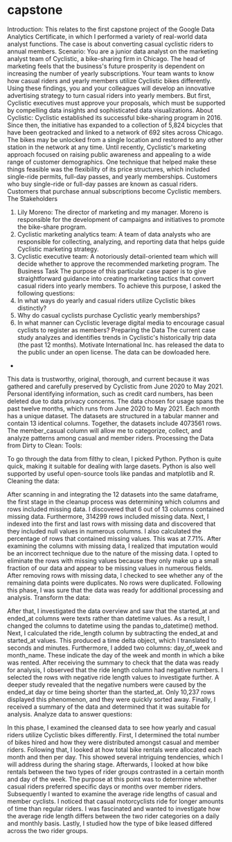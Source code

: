 # capstone
Introduction:
This relates to the first capstone project of the Google Data Analytics Certificate, in which I performed a variety of real-world data analyst functions. The case is about converting casual cyclistic riders to annual members.
Scenario: 
You are a junior data analyst on the marketing analyst team of Cyclistic, a bike-sharing firm in Chicago. The head of marketing feels that the business's future prosperity is dependent on increasing the number of yearly subscriptions. Your team wants to know how casual riders and yearly members utilize Cyclistic bikes differently. Using these findings, you and your colleagues will develop an innovative advertising strategy to turn casual riders into yearly members. But first, Cyclistic executives must approve your proposals, which must be supported by compelling data insights and sophisticated data visualizations.
About Cyclistic:
Cyclistic established its successful bike-sharing program in 2016. Since then, the initiative has expanded to a collection of 5,824 bicycles that have been geotracked and linked to a network of 692 sites across Chicago. The bikes may be unlocked from a single location and restored to any other station in the network at any time. 
Until recently, Cyclistic's marketing approach focused on raising public awareness and appealing to a wide range of customer demographics. One technique that helped make these things feasible was the flexibility of its price structures, which included single-ride permits, full-day passes, and yearly memberships. Customers who buy single-ride or full-day passes are known as casual riders. Customers that purchase annual subscriptions become Cyclistic members.
The Stakeholders
1.	Lily Moreno: The director of marketing and my manager. Moreno is responsible for the development of campaigns and initiatives to promote the bike-share program.
2.	Cyclistic marketing analytics team: A team of data analysts who are responsible for collecting, analyzing, and reporting data that helps guide Cyclistic marketing strategy. 
3.	Cyclistic executive team: A notoriously detail-oriented team which will decide whether to approve the recommended marketing program.
The Business Task
The purpose of this particular case paper is to give straightforward guidance into creating marketing tactics that convert casual riders into yearly members. To achieve this purpose, I asked the following questions:
1.	In what ways do yearly and casual riders utilize Cyclistic bikes distinctly?
2.	Why do casual cyclists purchase Cyclistic yearly memberships?
3.	In what manner can Cyclistic leverage digital media to encourage casual cyclists to register as members?
Preparing the Data 
The current case study analyzes and identifies trends in Cyclistic's historically trip data (the past 12 months). Motivate International Inc. has released the data to the public under an open license.   The data can be dowloaded here.
*
This data is trustworthy, original, thorough, and current because it was gathered and carefully preserved by Cyclistic from June 2020 to May 2021. Personal identifying information, such as credit card numbers, has been deleted due to data privacy concerns. The data chosen for usage spans the past twelve months, which runs from June 2020 to May 2021. Each month has a unique dataset. The datasets are structured in a tabular manner and contain 13 identical columns. Together, the datasets include 4073561 rows. The member_casual column will allow me to categorize, collect, and analyze patterns among casual and member riders.
Processing the Data from Dirty to Clean:
Tools:

To go through the data from filthy to clean, I picked Python. Python is quite quick, making it suitable for dealing with large dasets. Python is also well supported by useful open-source tools like pandas and matplotlib and R.
Cleaning the data:

After scanning in and integrating the 12 datasets into the same dataframe, the first stage in the cleanup process was determining which columns and rows included missing data. I discovered that 6 out of 13 columns contained missing data. Furthermore, 314299 rows included missing data.
Next, I indexed into the first and last rows with missing data and discovered that they included null values in numerous columns. I also calculated the percentage of rows that contained missing values. This was at 7.71%. After examining the columns with missing data, I realized that imputation would be an incorrect technique due to the nature of the missing data. I opted to eliminate the rows with missing values because they only make up a small fraction of our data and appear to be missing values in numerous fields. 
After removing rows with missing data, I checked to see whether any of the remaining data points were duplicates. No rows were duplicated. Following this phase, I was sure that the data was ready for additional processing and analysis.
Transform the data:

After that, I investigated the data overview and saw that the started_at and ended_at columns were texts rather than datetime values. As a result, I changed the columns to datetime using the pandas to_datetime() method.
Next, I calculated the ride_length column by subtracting the ended_at and started_at values. This produced a time delta object, which I translated to seconds and minutes.
Furthermore, I added two columns: day_of_week and month_name. These indicate the day of the week and month in which a bike was rented. 
After receiving the summary to check that the data was ready for analysis, I observed that the ride length column had negative numbers. I selected the rows with negative ride length values to investigate further. A deeper study revealed that the negative numbers were caused by the ended_at day or time being shorter than the started_at. Only 10,237 rows displayed this phenomenon, and they were quickly sorted away.
Finally, I received a summary of the data and determined that it was suitable for analysis.
Analyze data to answer questions:

In this phase, I examined the cleansed data to see how yearly and casual riders utilize Cyclistic bikes differently.
First, I determined the total number of bikes hired and how they were distributed amongst casual and member riders. Following that, I looked at how total bike rentals were allocated each month and then per day. This showed several intriguing tendencies, which I will address during the sharing stage. 
Afterwards, I looked at how bike rentals between the two types of rider groups contrasted in a certain month and day of the week. The purpose at this point was to determine whether casual riders preferred specific days or months over member riders.
Subsequently I wanted to examine the average ride lengths of casual and member cyclists. I noticed that casual motorcyclists ride for longer amounts of time than regular riders. I was fascinated and wanted to investigate how the average ride length differs between the two rider categories on a daily and monthly basis. 
Lastly, I studied how the type of bike leased differed across the two rider groups.

